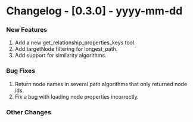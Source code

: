 # Changelog - [0.3.0] - yyyy-mm-dd

### New Features
1. Add a new get_relationship_properties_keys tool.
2. Add targetNode filtering for longest_path.
3. Add support for similarity algorithms.

### Bug Fixes
1. Return node names in several path algorithms that only returned node ids.
2. Fix a bug with loading node properties incorrectly.


### Other Changes

